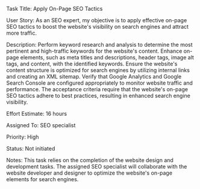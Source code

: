 Task Title: Apply On-Page SEO Tactics

User Story: As an SEO expert, my objective is to apply effective on-page SEO tactics to boost the website's visibility on search engines and attract more traffic.

Description: Perform keyword research and analysis to determine the most pertinent and high-traffic keywords for the website's content. Enhance on-page elements, such as meta titles and descriptions, header tags, image alt tags, and content, with the identified keywords. Ensure the website's content structure is optimized for search engines by utilizing internal links and creating an XML sitemap. Verify that Google Analytics and Google Search Console are configured appropriately to monitor website traffic and performance. The acceptance criteria require that the website's on-page SEO tactics adhere to best practices, resulting in enhanced search engine visibility.

Effort Estimate: 16 hours

Assigned To: SEO specialist

Priority: High

Status: Not initiated

Notes: This task relies on the completion of the website design and development tasks. The assigned SEO specialist will collaborate with the website developer and designer to optimize the website's on-page elements for search engines.